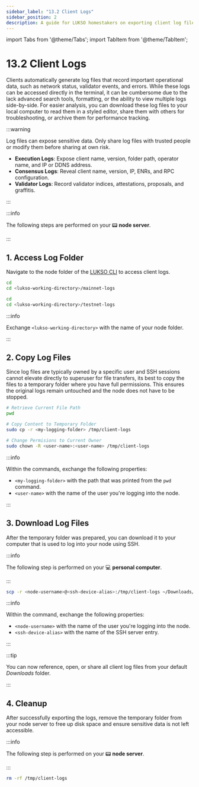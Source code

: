 ```yaml
---
sidebar_label: "13.2 Client Logs"
sidebar_position: 2
description: A guide for LUKSO homestakers on exporting client log files to analyze or share reports with others.
---
```


import Tabs from '@theme/Tabs';
import TabItem from '@theme/TabItem';

# 13.2 Client Logs

Clients automatically generate log files that record important operational data, such as network status, validator events, and errors. While these logs can be accessed directly in the terminal, it can be cumbersome due to the lack advanced search tools, formatting, or the ability to view multiple logs side-by-side. For easier analysis, you can download these log files to your local computer to read them in a styled editor, share them with others for troubleshooting, or archive them for performance tracking.

:::warning

Log files can expose sensitive data. Only share log files with trusted people or modify them before sharing at own risk.

- **Execution Logs**: Expose client name, version, folder path, operator name, and IP or DDNS address.
- **Consensus Logs**: Reveal client name, version, IP, ENRs, and RPC configuration.
- **Validator Logs**: Record validator indices, attestations, proposals, and graffitis.

:::

:::info

The following steps are performed on your 📟 **node server**.

:::

## 1. Access Log Folder

Navigate to the node folder of the [LUKSO CLI](https://github.com/lukso-network/tools-lukso-cli) to access client logs.

<Tabs groupId="network-type">
<TabItem value="mainnet" label="Mainnet">

```sh
cd
cd <lukso-working-directory>/mainnet-logs
```

</TabItem>
<TabItem value="testnet" label="Testnet">

```sh
cd
cd <lukso-working-directory>/testnet-logs
```

</TabItem>
</Tabs>

:::info

Exchange `<lukso-working-directory>` with the name of your node folder.

:::

## 2. Copy Log Files

Since log files are typically owned by a specific user and SSH sessions cannot elevate directly to superuser for file transfers, its best to copy the files to a temporary folder where you have full permissions. This ensures the original logs remain untouched and the node does not have to be stopped.

```sh
# Retrieve Current File Path
pwd

# Copy Content to Temporary Folder
sudo cp -r <my-logging-folder> /tmp/client-logs

# Change Permisions to Current Owner
sudo chown -R <user-name>:<user-name> /tmp/client-logs
```

:::info

Within the commands, exchange the following properties:

- `<my-logging-folder>` with the path that was printed from the `pwd` command.
- `<user-name>` with the name of the user you're logging into the node.

:::

## 3. Download Log Files

After the temporary folder was prepared, you can download it to your computer that is used to log into your node using SSH.

:::info

The following step is performed on your 💻 **personal computer**.

:::

```sh
scp -r <node-username>@<ssh-device-alias>:/tmp/client-logs ~/Downloads/
```

:::info

Within the command, exchange the following properties:

- `<node-username>` with the name of the user you're logging into the node.
- `<ssh-device-alias>` with the name of the SSH server entry.

:::

:::tip

You can now reference, open, or share all client log files from your default _Downloads_ folder.

:::

## 4. Cleanup

After successfully exporting the logs, remove the temporary folder from your node server to free up disk space and ensure sensitive data is not left accessible.

:::info

The following step is performed on your 📟 **node server**.

:::

```sh
rm -rf /tmp/client-logs
```
